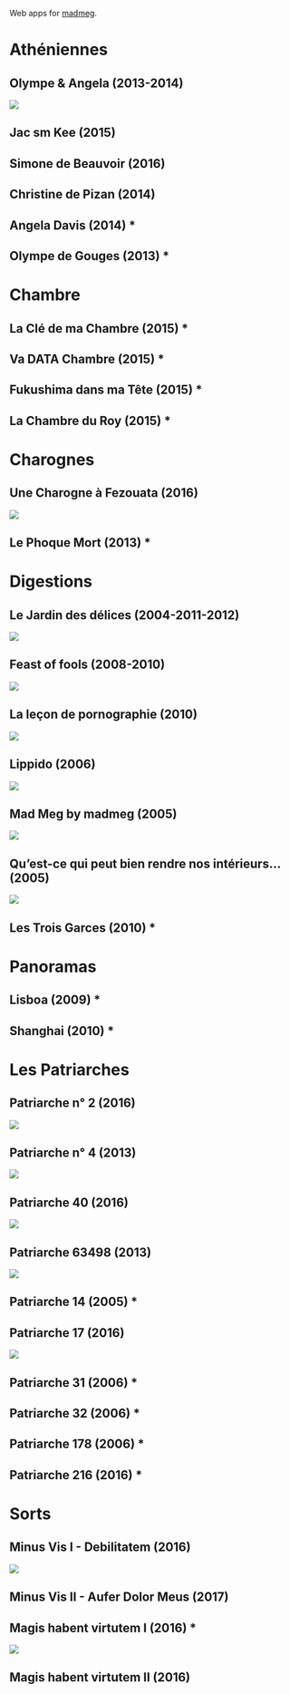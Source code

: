 Web apps for [madmeg](http://madmeg.org/).

# Athéniennes

## Olympe &amp; Angela (2013-2014)

[![](athena/vignette-1200x630.jpg)](http://madmeg.org/athena/)


## Jac sm Kee (2015)

<!-- [![](jacsmkee/vignette-1200x630.jpg)](http://madmeg.org/jacsmkee/) -->


## Simone de Beauvoir (2016)

<!-- [![](simone/vignette-1200x630.jpg)](http://madmeg.org/simone/) -->


## Christine de Pizan (2014)

<!-- [![](christine/vignette-1200x630.jpg)](http://madmeg.org/christine/) -->


## Angela Davis (2014) *

## Olympe de Gouges (2013) *

# Chambre

## La Clé de ma Chambre (2015) *

## Va DATA Chambre (2015) *

## Fukushima dans ma Tête (2015) *

## La Chambre du Roy (2015) *


# Charognes

## Une Charogne à Fezouata (2016)

[![](fezouata/vignette-1200x630.jpg)](http://madmeg.org/fezouata/)


## Le Phoque Mort (2013) *


# Digestions

## Le Jardin des délices (2004-2011-2012)

[![](delizie/vignette-1200x630.jpg)](http://madmeg.org/delizie/)


## Feast of fools (2008-2010)

[![](feastoffools/vignette-1200x630.jpg)](http://madmeg.org/feastoffools/)


## La leçon de pornographie (2010)

[![](lecon/vignette-1200x630.jpg)](http://madmeg.org/lecon/)


## Lippido (2006)

[![](lippido/vignette-1200x630.jpg)](http://madmeg.org/lippido/)


## Mad Meg by madmeg (2005)

[![](lenragee/vignette-1200x630.jpg)](http://madmeg.org/lenragee/)


## Qu’est-ce qui peut bien rendre nos intérieurs… (2005)

[![](epoux/vignette-1200x630.jpg)](http://madmeg.org/epoux/)


## Les Trois Garces (2010) *


# Panoramas

## Lisboa (2009) *

## Shanghai (2010) *


# Les Patriarches

## Patriarche n° 2 (2016)

[![](p2/vignette-1200x630.jpg)](http://madmeg.org/p2/)

## Patriarche n° 4 (2013)

[![](p4/vignette-1200x630.jpg)](http://madmeg.org/p4/)


## Patriarche 40 (2016)

[![](p40/vignette-1200x630.jpg)](http://madmeg.org/p40/)


## Patriarche 63498 (2013)

[![](p63498/vignette-1200x630.jpg)](http://madmeg.org/p63498/)

## Patriarche 14 (2005) *

## Patriarche 17 (2016)

[![](p17/vignette-1200x630.jpg)](http://madmeg.org/p17/)

## Patriarche 31 (2006) *

## Patriarche 32 (2006) *

## Patriarche 178 (2006) *

## Patriarche 216 (2016) *


# Sorts

## Minus Vis I - Debilitatem (2016)
[![](ma1/vignette-1200x630.jpg)](http://madmeg.org/ma1/)

## Minus Vis II - Aufer Dolor Meus (2017)
<!-- ma2 - scan égaré :( -->

## Magis habent virtutem I (2016) *
[![](mb1/vignette-1200x630.jpg)](http://madmeg.org/mb1/)

## Magis habent virtutem II (2016)

